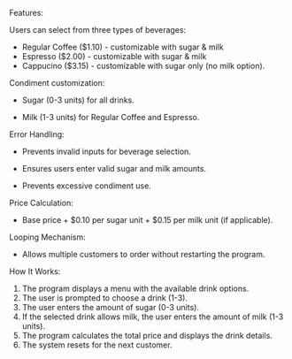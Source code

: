 Features:

Users can select from three types of beverages:

- Regular Coffee ($1.10) - customizable with sugar & milk
- Espresso ($2.00) - customizable with sugar & milk
- Cappucino ($3.15) - customizable with sugar only (no milk option).

Condiment customization:

   - Sugar (0-3 units) for all drinks.
 
   - Milk (1-3 units) for Regular Coffee and Espresso.

 
Error Handling:

   - Prevents invalid inputs for beverage selection.
   
   -  Ensures users enter valid sugar and milk amounts.
   
   -  Prevents excessive condiment use.


Price Calculation:

- Base price + $0.10 per sugar unit + $0.15 per milk unit (if applicable).


Looping Mechanism:

- Allows multiple customers to order without restarting the program.


How It Works:

1. The program displays a menu with the available drink options.
2. The user is prompted to choose a drink (1-3).
3. The user enters the amount of sugar (0-3 units).
4. If the selected drink allows milk, the user enters the amount of milk (1-3 units).
5. The program calculates the total price and displays the drink details.
6. The system resets for the next customer.
